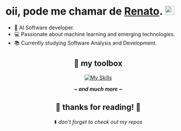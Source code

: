 <h1>oii, pode me chamar de <a href="https://github.com/thnbi">Renato</a>. <img src="https://media.giphy.com/media/hvRJCLFzcasrR4ia7z/giphy.gif" height="25px" width="25px">  </h1>

- 🌱 AI Software developer.
- 💻 Passionate about machine learning and emerging technologies.
- 📚 Currently studying Software Analysis and Development.

 <div align="center">
  
 ## 🧰  my toolbox

  [![My Skills](https://skillicons.dev/icons?i=python,js,ts,java,c,tensorflow,pytorch,docker)](https://skillicons.dev)

  <em><b>__~ and much more ~__</b></em>

  <h2> 💖 thanks for reading! 💖 </h2>

  ⬇️ <em>don't forget to check out my repos</em>
</div>
